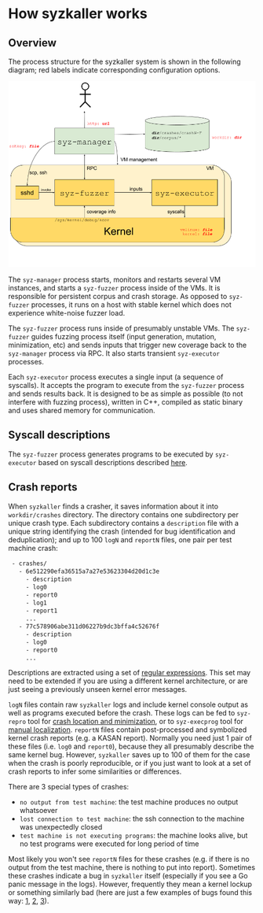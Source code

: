 # How syzkaller works

## Overview

The process structure for the syzkaller system is shown in the following diagram;
red labels indicate corresponding configuration options.

![Process structure for syzkaller](process_structure.png?raw=true)

The `syz-manager` process starts, monitors and restarts several VM instances, and starts a `syz-fuzzer` process inside of the VMs.
It is responsible for persistent corpus and crash storage.
As opposed to `syz-fuzzer` processes, it runs on a host with stable kernel which does not experience white-noise fuzzer load.

The `syz-fuzzer` process runs inside of presumably unstable VMs.
The `syz-fuzzer` guides fuzzing process itself (input generation, mutation, minimization, etc) and sends inputs that trigger new coverage back to the `syz-manager` process via RPC.
It also starts transient `syz-executor` processes.

Each `syz-executor` process executes a single input (a sequence of syscalls).
It accepts the program to execute from the `syz-fuzzer` process and sends results back.
It is designed to be as simple as possible (to not interfere with fuzzing process), written in C++, compiled as static binary and uses shared memory for communication.

## Syscall descriptions

The `syz-fuzzer` process generates programs to be executed by `syz-executor` based on syscall descriptions described [here](syscall_descriptions.md).

## Crash reports

When `syzkaller` finds a crasher, it saves information about it into `workdir/crashes` directory.
The directory contains one subdirectory per unique crash type.
Each subdirectory contains a `description` file with a unique string identifying the crash (intended for bug identification and deduplication);
and up to 100 `logN` and `reportN` files, one pair per test machine crash:
```
 - crashes/
   - 6e512290efa36515a7a27e53623304d20d1c3e
     - description
     - log0
     - report0
     - log1
     - report1
     ...
   - 77c578906abe311d06227b9dc3bffa4c52676f
     - description
     - log0
     - report0
     ...
```

Descriptions are extracted using a set of [regular expressions](/report/report.go#L33).
This set may need to be extended if you are using a different kernel architecture, or are just seeing a previously unseen kernel error messages.

`logN` files contain raw `syzkaller` logs and include kernel console output as well as programs executed before the crash.
These logs can be fed to `syz-repro` tool for [crash location and minimization](reproducing_crashes.md),
or to `syz-execprog` tool for [manual localization](executing_syzkaller_programs.md).
`reportN` files contain post-processed and symbolized kernel crash reports (e.g. a KASAN report).
Normally you need just 1 pair of these files (i.e. `log0` and `report0`), because they all presumably describe the same kernel bug.
However, `syzkaller` saves up to 100 of them for the case when the crash is poorly reproducible, or if you just want to look at a set of crash reports to infer some similarities or differences.

There are 3 special types of crashes:
 - `no output from test machine`: the test machine produces no output whatsoever
 - `lost connection to test machine`: the ssh connection to the machine was unexpectedly closed
 - `test machine is not executing programs`: the machine looks alive, but no test programs were executed for long period of time

Most likely you won't see `reportN` files for these crashes (e.g. if there is no output from the test machine, there is nothing to put into report).
Sometimes these crashes indicate a bug in `syzkaller` itself (especially if you see a Go panic message in the logs).
However, frequently they mean a kernel lockup or something similarly bad (here are just a few examples of bugs found this way:
[1](https://groups.google.com/d/msg/syzkaller/zfuHHRXL7Zg/Tc5rK8bdCAAJ),
[2](https://groups.google.com/d/msg/syzkaller/kY_ml6TCm9A/wDd5fYFXBQAJ),
[3](https://groups.google.com/d/msg/syzkaller/OM7CXieBCoY/etzvFPX3AQAJ)).
